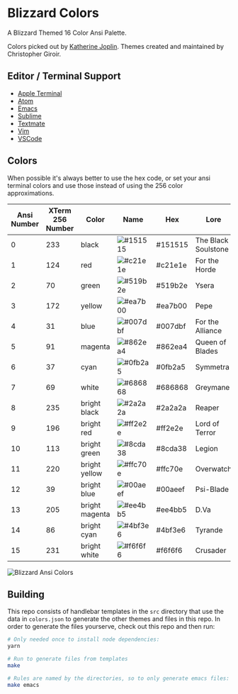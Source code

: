 # Blizzard Colors

A Blizzard Themed 16 Color Ansi Palette.

Colors picked out by [Katherine
Joplin](https://www.instagram.com/kj_heartless/). Themes created and maintained
by Christopher Giroir.

## Editor / Terminal Support

* [Apple Terminal](https://github.com/kelsin/blizzard-colors/tree/master/apple-terminal)
* [Atom](https://github.com/kelsin/blizzard-colors/tree/master/atom)
* [Emacs](https://github.com/kelsin/blizzard-colors/tree/master/emacs)
* [Sublime](https://github.com/kelsin/blizzard-colors/tree/master/sublime)
* [Textmate](https://github.com/kelsin/blizzard-colors/tree/master/textmate)
* [Vim](https://github.com/kelsin/blizzard-colors/tree/master/vim)
* [VSCode](https://github.com/kelsin/blizzard-colors/tree/master/vscode)

## Colors

When possible it's always better to use the hex code, or set your ansi terminal
colors and use those instead of using the 256 color approximations.

| Ansi Number | XTerm 256 Number | Color | Name | Hex | Lore |
|---|---|---|---|---|---|
| 0 | 233 | black | ![#151515](https://via.placeholder.com/50x20/151515/ffffff?text=+) | #151515 | The Black Soulstone |
| 1 | 124 | red | ![#c21e1e](https://via.placeholder.com/50x20/c21e1e/ffffff?text=+) | #c21e1e | For the Horde |
| 2 | 70 | green | ![#519b2e](https://via.placeholder.com/50x20/519b2e/ffffff?text=+) | #519b2e | Ysera |
| 3 | 172 | yellow | ![#ea7b00](https://via.placeholder.com/50x20/ea7b00/ffffff?text=+) | #ea7b00 | Pepe |
| 4 | 31 | blue | ![#007dbf](https://via.placeholder.com/50x20/007dbf/ffffff?text=+) | #007dbf | For the Alliance |
| 5 | 91 | magenta | ![#862ea4](https://via.placeholder.com/50x20/862ea4/ffffff?text=+) | #862ea4 | Queen of Blades |
| 6 | 37 | cyan | ![#0fb2a5](https://via.placeholder.com/50x20/0fb2a5/ffffff?text=+) | #0fb2a5 | Symmetra |
| 7 | 69 | white | ![#686868](https://via.placeholder.com/50x20/686868/ffffff?text=+) | #686868 | Greymane |
| 8 | 235 | bright black | ![#2a2a2a](https://via.placeholder.com/50x20/2a2a2a/ffffff?text=+) | #2a2a2a | Reaper |
| 9 | 196 | bright red | ![#ff2e2e](https://via.placeholder.com/50x20/ff2e2e/ffffff?text=+) | #ff2e2e | Lord of Terror |
| 10 | 113 | bright green | ![#8cda38](https://via.placeholder.com/50x20/8cda38/ffffff?text=+) | #8cda38 | Legion |
| 11 | 220 | bright yellow | ![#ffc70e](https://via.placeholder.com/50x20/ffc70e/ffffff?text=+) | #ffc70e | Overwatch |
| 12 | 39 | bright blue | ![#00aeef](https://via.placeholder.com/50x20/00aeef/ffffff?text=+) | #00aeef | Psi-Blade |
| 13 | 205 | bright magenta | ![#ee4bb5](https://via.placeholder.com/50x20/ee4bb5/ffffff?text=+) | #ee4bb5 | D.Va |
| 14 | 86 | bright cyan | ![#4bf3e6](https://via.placeholder.com/50x20/4bf3e6/ffffff?text=+) | #4bf3e6 | Tyrande |
| 15 | 231 | bright white | ![#f6f6f6](https://via.placeholder.com/50x20/f6f6f6/ffffff?text=+) | #f6f6f6 | Crusader |

![Blizzard Ansi Colors](https://github.com/kelsin/blizzard-colors/raw/master/colors.png "Blizzard Ansi Colors")

## Building

This repo consists of handlebar templates in the `src` directory that use the
data in `colors.json` to generate the other themes and files in this repo. In
order to generate the files yourserve, check out this repo and then run:

```sh
# Only needed once to install node dependencies:
yarn

# Run to generate files from templates
make

# Rules are named by the directories, so to only generate emacs files:
make emacs
```
